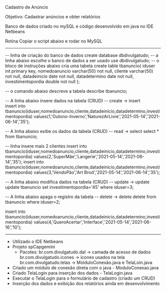 Cadastro de Anúncio 

Objetivo: Cadastrar anúncios e obter relatórios 

Banco de dados criado no mySQL e código desenvolvido em java no IDE Netbeans

Rotina
Copiar o script abaixo e rodar no MySQL 

-------------------------------------------------------------------------------------------------------------------------------------------

-- linha de criação do banco de dados
create database dbdivulgatudo;
-- a linha abaixo escolhe o banco de dados a ser usado
use dbdivulgatudo;
-- o bloco de instruções abaixo cria uma tabela
create table tbanuncio(
iduser int primary key,
nomedoanuncio varchar(50) not null,
cliente varchar(50) not null,
datadeinicio date not null,
datadetermino date not null,
investimentopordia double not null
);

-- o comando abaixo descreve a tabela
describe tbanuncio;

-- A linha abaixo insere dados na tabela (CRUD)
-- create -> insert	 
insert into tbanuncio(iduser,nomedoanuncio,cliente,datadeinicio,datadetermino,investimentopordia)
values(1,'Outono-Inverno','NaturezArLivre','2021-05-14','2021-06-14','35');

-- A linha abaixo exibe os dados da tabela (CRUD)
-- read -> select
select	* from tbanuncio;

-- linha insere mais 2 clientes
insert into tbanuncio(iduser,nomedoanuncio,cliente,datadeinicio,datadetermino,investimentopordia)
values(2,'SuperMãe','Langerie','2021-05-14','2021-06-14','35');
insert into tbanuncio(iduser,nomedoanuncio,cliente,datadeinicio,datadetermino,investimentopordia)
values(3,'VendoPão','Art Brod','2021-05-14','2021-06-14','35');

-- A linha abaixo modifica dados na tabela (CRUD)
-- update -> update
update	tbanuncio set investimentopordia='45' where iduser=3;

-- A linha abaixo apaga o registro da tabela
-- delete -> delete
delete from tbanuncio where iduser=2;

insert into tbanuncio(iduser,nomedoanuncio,cliente,datadeinicio,datadetermino,investimentopordia)
values(4,'QueroAcertar','Interface','2021-05-14','2021-06-16','10');

-------------------------------------------------------------------------------------------------------------------------------------------
- Utilizado o IDE Netbeans
- Projeto spCapgemini
	- Pacotes:
		br.com.divulgatudo.dal -> camada de acesso de dados
		br.com.divulgatudo.icones -> icones usados na tela
		br.com.divulgatudo.telas -> MolduloConexão.java e TelaLoin.java
- Criado um módulo de conexão direta com o java - ModuloConexao.java
- Criado TelaLogin para inserção dos dados - TelaLogin.java
- Executar o TelaLogin para o formulário de cadastro (criado um CRUD)
- Inserção dos dados e exibição dos relatórios ainda em desenvolvimento
